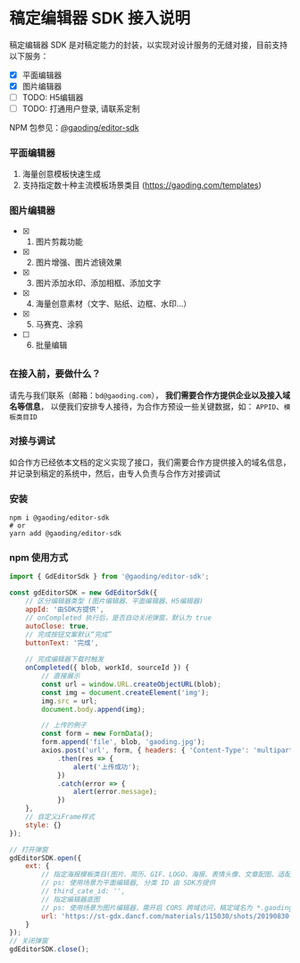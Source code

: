# 稿定编辑器 SDK 接入说明
稿定编辑器 SDK 是对稿定能力的封装，以实现对设计服务的无缝对接，目前支持以下服务：

- [x] 平面编辑器
- [x] 图片编辑器
- [ ] TODO: H5编辑器
- [ ] TODO: 打通用户登录, 请联系定制

NPM 包参见：[@gaoding/editor-sdk](https://www.npmjs.com/package/@gaoding/editor-sdk)

### 平面编辑器
1. 海量创意模板快速生成
1. 支持指定数十种主流模板场景类目 (https://gaoding.com/templates)


### 图片编辑器
- [x] 1. 图片剪裁功能
- [x] 2. 图片增强、图片滤镜效果
- [x] 3. 图片添加水印、添加相框、添加文字
- [x] 4. 海量创意素材（文字、贴纸、边框、水印...）
- [x] 5. 马赛克、涂鸦
- [ ] 6. 批量编辑

##

### 在接入前，要做什么？
请先与我们联系（邮箱：`bd@gaoding.com`），
**我们需要合作方提供企业以及接入域名等信息**，
以便我们安排专人接待，为合作方预设一些关键数据，如： `APPID`、`模板类目ID`

### 对接与调试
如合作方已经依本文档的定义实现了接口，我们需要合作方提供接入的域名信息，并记录到稿定的系统中，然后，由专人负责与合作方对接调试

### 安装
```shell
npm i @gaoding/editor-sdk
# or
yarn add @gaoding/editor-sdk
```

### npm 使用方式
```javascript
import { GdEditorSdk } from '@gaoding/editor-sdk';

const gdEditorSDK = new GdEditorSdk({
    // 区分编辑器类型 (图片编辑器、平面编辑器、H5编辑器)
    appId: '由SDK方提供',
    // onCompleted 执行后，是否自动关闭弹窗，默认为 true
    autoClose: true,
    // 完成按钮文案默认“完成”
    buttonText: '完成',
    
    // 完成编辑器下载时触发
    onCompleted({ blob, workId, sourceId }) {
        // 直接展示
        const url = window.URL.createObjectURL(blob);
        const img = document.createElement('img');
        img.src = url;
        document.body.append(img);

        // 上传的例子
        const form = new FormData();
        form.append('file', blob, 'gaoding.jpg');
        axios.post('url', form, { headers: { 'Content-Type': 'multipart/form-data' } })
            .then(res => {
                alert('上传成功');
            })
            .catch(error => {
                alert(error.message);
            })
    },
    // 自定义iFrame样式
    style: {}
});

// 打开弹窗
gdEditorSDK.open({
    ext: {
        // 指定海报模板类目(图片、简历、GIF、LOGO、海报、表情头像、文章配图、适配封面。。。)
        // ps: 使用场景为平面编辑器, 分类 ID 由 SDK方提供
        // third_cate_id: '',
        // 指定编辑器底图
        // ps: 使用场景为图片编辑器，需开启 CORS 跨域访问，稿定域名为 *.gaoding.com
        url: 'https://st-gdx.dancf.com/materials/115030/shots/20190830-155521-WWU47.png'
    }
});
// 关闭弹窗
gdEditorSDK.close();
```
